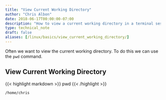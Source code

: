 ```yaml
---
title: "View Current Working Directory"
author: "Chris Albon"
date: 2018-06-17T00:00:00-07:00
description: "How to view a current working directory in a terminal session using the Linux command line."
type: technical_note
draft: false
aliases: [/linux/basics/view_current_working_directory/]
---
```


Often we want to view the current working directory. To do this we can use the `pwd` command.

## View Current Working Directory

{{< highlight markdown >}}
pwd
{{< /highlight >}}
```
/home/chris
```